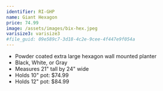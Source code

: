 ```yaml
---
identifier: RI-GHP
name: Giant Hexagon
price: 74.99
image: /assets/images/bix-hex.jpeg
varisize3: varisize3
#file_guid: 09e589c7-3d18-4c2e-9cee-4f447e9f054a
---
```



- Powder coated extra large hexagon wall mounted planter
- Black, White, or Gray  
- Measures 21" tall by 24" wide
- Holds 10" pot: $74.99
- Holds 12" pot: $84.99  
